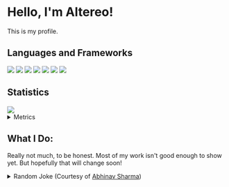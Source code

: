 # Hello, I'm Altereo!
 This is my profile.
 
## Languages and Frameworks
 <span>
  	<img src="https://img.shields.io/badge/node.js%20-%2343853D.svg?&style=for-the-badge&logo=node.js&logoColor=white"/>
   <img src="https://img.shields.io/badge/javascript%20-%23323330.svg?&style=for-the-badge&logo=javascript&logoColor=%23F7DF1E"/>
   <img src="https://img.shields.io/badge/css3%20-%231572B6.svg?&style=for-the-badge&logo=css3&logoColor=white"/>
   <img src="https://img.shields.io/badge/python%20-%2314354C.svg?&style=for-the-badge&logo=python&logoColor=white"/>
   <img src="https://img.shields.io/badge/shell_script%20-%23121011.svg?&style=for-the-badge&logo=gnu-bash&logoColor=white"/>
 </span>
 <span>
   <img src="https://img.shields.io/badge/react%20-%2320232a.svg?&style=for-the-badge&logo=react&logoColor=%2361DAFB"/>
   <img src="https://img.shields.io/badge/jquery%20-%230769AD.svg?&style=for-the-badge&logo=jquery&logoColor=white"/>
 </span>
 
## Statistics
 <a href="https://github.com/anuraghazra/github-readme-stats">
  <img align="center" src="https://github-readme-stats.vercel.app/api?username=altereo&count_private=true&show_icons=true" />
 </a>


<details>
 <summary>
  Metrics
 </summary>
 
<!--START_SECTION:waka-->
**🐱 My GitHub Data** 

> 🏆 50 Contributions in the Year 2021
 > 
> 📦 622.8 kB Used in GitHub's Storage 
 > 
> 🚫 Not Opted to Hire
 > 
> 📜 10 Public Repositories 
 > 
> 🔑 21 Private Repositories  
 > 
**I'm an Early 🐤** 

```text
🌞 Morning    8 commits      █████░░░░░░░░░░░░░░░░░░░░   22.86% 
🌆 Daytime    11 commits     ███████░░░░░░░░░░░░░░░░░░   31.43% 
🌃 Evening    16 commits     ███████████░░░░░░░░░░░░░░   45.71% 
🌙 Night      0 commits      ░░░░░░░░░░░░░░░░░░░░░░░░░   0.0%

```
📅 **I'm Most Productive on Thursday** 

```text
Monday       0 commits      ░░░░░░░░░░░░░░░░░░░░░░░░░   0.0% 
Tuesday      11 commits     ███████░░░░░░░░░░░░░░░░░░   31.43% 
Wednesday    4 commits      ██░░░░░░░░░░░░░░░░░░░░░░░   11.43% 
Thursday     14 commits     ██████████░░░░░░░░░░░░░░░   40.0% 
Friday       6 commits      ████░░░░░░░░░░░░░░░░░░░░░   17.14% 
Saturday     0 commits      ░░░░░░░░░░░░░░░░░░░░░░░░░   0.0% 
Sunday       0 commits      ░░░░░░░░░░░░░░░░░░░░░░░░░   0.0%

```


📊 **This Week I Spent My Time On** 

```text
⌚︎ Time Zone: Australia/Darwin

💬 Programming Languages: 
No Activity Tracked This Week

🔥 Editors: 
No Activity Tracked This Week

🐱‍💻 Projects: 
No Activity Tracked This Week

💻 Operating System: 
No Activity Tracked This Week

```

**I Mostly Code in JavaScript** 

```text
JavaScript               15 repos            ████████████████░░░░░░░░░   65.22% 
C#                       5 repos             █████░░░░░░░░░░░░░░░░░░░░   21.74% 
Python                   2 repos             ██░░░░░░░░░░░░░░░░░░░░░░░   8.7% 
HTML                     1 repo              █░░░░░░░░░░░░░░░░░░░░░░░░   4.35%

```


**Timeline**

![Chart not found](https://raw.githubusercontent.com/altereo/altereo/master/charts/bar_graph.png) 


 Last Updated on 25/10/2021
<!--END_SECTION:waka-->
</details>

## What I Do:
 Really not much, to be honest. Most of my work isn't good enough to show yet. But hopefully that will change soon!

<details>
 <summary>
  Random Joke (Courtesy of <a href=https://github.com/ABSphreak/readme-jokes>Abhinav Sharma</a>)
 </summary>
 <img src="https://readme-jokes.vercel.app/api" alt="Jokes Card" />
</details>
